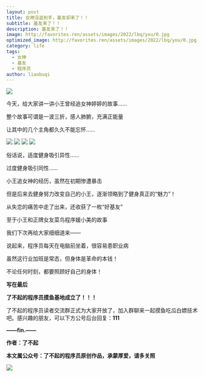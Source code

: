```yaml
---
layout: post
title: 女神没追到手，基友却来了！！
subtitle: 基友来了！！
description: 基友来了！！
image: http://favorites.ren/assets/images/2022/lbq/you/0.jpg
optimized_image: http://favorites.ren/assets/images/2022/lbq/you/0.jpg
category: life
tags:
  - 女神
  - 基友
  - 程序员
author: liaobuqi
---
```

![](http://favorites.ren/assets/images/2021/cartoon/bianbie/640.jpeg)

今天，给大家讲一讲小王曾经追女神婷婷的故事……

整个故事可谓是一波三折，感人肺腑，充满正能量

让其中的几个主角都久久不能忘怀……

![](http://favorites.ren/assets/images/2022/lbq/you/640.jpeg)
![](http://favorites.ren/assets/images/2022/lbq/you/640-1.jpeg)
![](http://favorites.ren/assets/images/2022/lbq/you/640-2.jpeg)
![](http://favorites.ren/assets/images/2022/lbq/you/640-3.jpeg)

俗话说，适度健身吸引异性……

过度健身吸引同性……

小王追女神的经历，虽然在初期惨遭暴击

但是后来去健身努力改变自己的小王，逐渐领略到了健身真正的“魅力”！

从失恋的痛苦中走了出来，还收获了一枚“好基友”

至于小王和正牌女友菜鸟程序媛小美的故事

我们下次再给大家细细道来——
  
  
说起来，程序员每天在电脑前坐着，很容易患职业病

虽然这行业加班是常态，但身体是革命的本钱！

不论任何时刻，都要照顾好自己的身体！

**写在最后**

**了不起的程序员摸鱼基地成立了！！！**

了不起的程序员读者交流群正式为大家开放了，加入群聊来一起摸鱼吃瓜白嫖技术吧。感兴趣的朋友，可以下方公号后台回复：**111**

**——fin.——**

**作者：了不起**

**本文属公众号：了不起的程序员原创作品，承蒙厚爱，请多关照**

![](http://favorites.ren/assets/images/2021/lbq/tuodan/640.gif)
